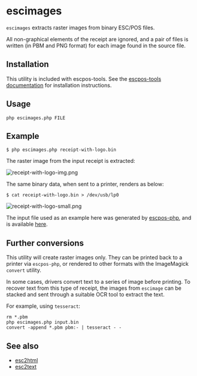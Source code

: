 # escimages

`escimages` extracts raster images from binary ESC/POS files.

All non-graphical elements of the receipt are ignored, and a pair of files is
written (in PBM and PNG format) for each image found in the source file.

## Installation

This utility is included with escpos-tools. See the
[escpos-tools documentation](https://github.com/receipt-print-hq/escpos-tools)
for installation instructions.

## Usage

```
php escimages.php FILE
```

## Example

```
$ php escimages.php receipt-with-logo.bin
```

The raster image from the input receipt is extracted:

![receipt-with-logo-img.png](https://raw.githubusercontent.com/receipt-print-hq/escpos-tools/master/doc/receipt-with-logo-img.png)

The same binary data, when sent to a printer, renders as below:

```
$ cat receipt-with-logo.bin > /dev/usb/lp0
```

![receipt-with-logo-small.png](https://raw.githubusercontent.com/receipt-print-hq/escpos-tools/master/doc/receipt-with-logo-small.png)

The input file used as an example here was generated by [escpos-php](https://github.com/mike42/escpos-php), and is available [here](https://raw.githubusercontent.com/receipt-print-hq/escpos-tools/master/receipt-with-logo.bin).

## Further conversions

This utility will create raster images only. They can be printed back to a printer
via `escpos-php`, or rendered to other formats with the ImageMagick `convert` utility.

In some cases, drivers convert text to a series of image before printing. To recover
text from this type of receipt, the images from `escimage` can be stacked and
sent through a suitable OCR tool to extract the text.

For example, using `tesseract`:

```
rm *.pbm
php escimages.php input.bin
convert -append *.pbm pbm:- | tesseract - -
```

## See also

- [esc2html](esc2html.md)
- [esc2text](esc2text.md)
